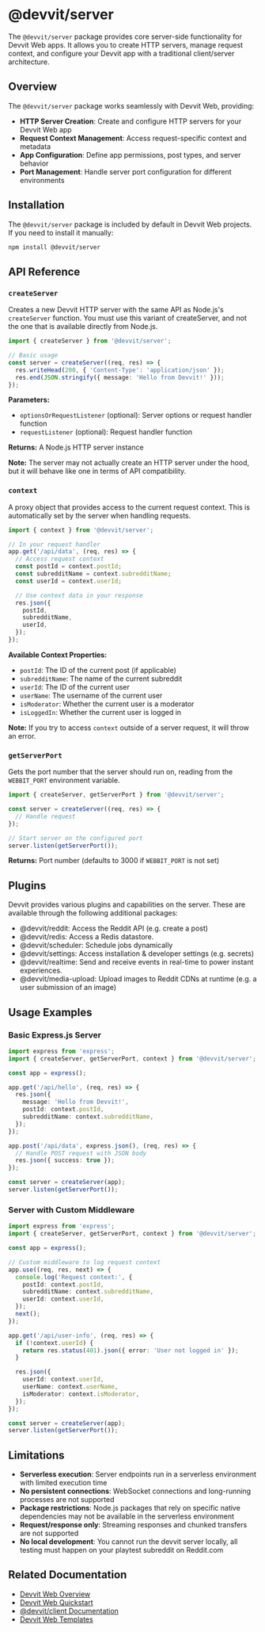 # @devvit/server

The `@devvit/server` package provides core server-side functionality for Devvit Web apps. It allows you to create HTTP servers, manage request context, and configure your Devvit app with a traditional client/server architecture.

## Overview

The `@devvit/server` package works seamlessly with Devvit Web, providing:

- **HTTP Server Creation**: Create and configure HTTP servers for your Devvit Web app
- **Request Context Management**: Access request-specific context and metadata
- **App Configuration**: Define app permissions, post types, and server behavior
- **Port Management**: Handle server port configuration for different environments

## Installation

The `@devvit/server` package is included by default in Devvit Web projects. If you need to install it manually:

```bash
npm install @devvit/server
```

## API Reference

### `createServer`

Creates a new Devvit HTTP server with the same API as Node.js's `createServer` function. You must use this variant of createServer, and not the one that is available directly from Node.js.

```typescript
import { createServer } from '@devvit/server';

// Basic usage
const server = createServer((req, res) => {
  res.writeHead(200, { 'Content-Type': 'application/json' });
  res.end(JSON.stringify({ message: 'Hello from Devvit!' }));
});
```

**Parameters:**

- `optionsOrRequestListener` (optional): Server options or request handler function
- `requestListener` (optional): Request handler function

**Returns:** A Node.js HTTP server instance

**Note:** The server may not actually create an HTTP server under the hood, but it will behave like one in terms of API compatibility.

### `context`

A proxy object that provides access to the current request context. This is automatically set by the server when handling requests.

```typescript
import { context } from '@devvit/server';

// In your request handler
app.get('/api/data', (req, res) => {
  // Access request context
  const postId = context.postId;
  const subredditName = context.subredditName;
  const userId = context.userId;

  // Use context data in your response
  res.json({
    postId,
    subredditName,
    userId,
  });
});
```

**Available Context Properties:**

- `postId`: The ID of the current post (if applicable)
- `subredditName`: The name of the current subreddit
- `userId`: The ID of the current user
- `userName`: The username of the current user
- `isModerator`: Whether the current user is a moderator
- `isLoggedIn`: Whether the current user is logged in

**Note:** If you try to access `context` outside of a server request, it will throw an error.

### `getServerPort`

Gets the port number that the server should run on, reading from the `WEBBIT_PORT` environment variable.

```typescript
import { createServer, getServerPort } from '@devvit/server';

const server = createServer((req, res) => {
  // Handle request
});

// Start server on the configured port
server.listen(getServerPort());
```

**Returns:** Port number (defaults to 3000 if `WEBBIT_PORT` is not set)

## Plugins

Devvit provides various plugins and capabilities on the server. These are available through the following additional packages:

- @devvit/reddit: Access the Reddit API (e.g. create a post)
- @devvit/redis: Access a Redis datastore.
- @devvit/scheduler: Schedule jobs dynamically
- @devvit/settings: Access installation & developer settings (e.g. secrets)
- @devvit/realtime: Send and receive events in real-time to power instant experiences.
- @devvit/media-upload: Upload images to Reddit CDNs at runtime (e.g. a user submission of an image)

## Usage Examples

### Basic Express.js Server

```typescript
import express from 'express';
import { createServer, getServerPort, context } from '@devvit/server';

const app = express();

app.get('/api/hello', (req, res) => {
  res.json({
    message: 'Hello from Devvit!',
    postId: context.postId,
    subredditName: context.subredditName,
  });
});

app.post('/api/data', express.json(), (req, res) => {
  // Handle POST request with JSON body
  res.json({ success: true });
});

const server = createServer(app);
server.listen(getServerPort());
```

### Server with Custom Middleware

```typescript
import express from 'express';
import { createServer, getServerPort, context } from '@devvit/server';

const app = express();

// Custom middleware to log request context
app.use((req, res, next) => {
  console.log('Request context:', {
    postId: context.postId,
    subredditName: context.subredditName,
    userId: context.userId,
  });
  next();
});

app.get('/api/user-info', (req, res) => {
  if (!context.userId) {
    return res.status(401).json({ error: 'User not logged in' });
  }

  res.json({
    userId: context.userId,
    userName: context.userName,
    isModerator: context.isModerator,
  });
});

const server = createServer(app);
server.listen(getServerPort());
```

## Limitations

- **Serverless execution**: Server endpoints run in a serverless environment with limited execution time
- **No persistent connections**: WebSocket connections and long-running processes are not supported
- **Package restrictions**: Node.js packages that rely on specific native dependencies may not be available in the serverless environment
- **Request/response only**: Streaming responses and chunked transfers are not supported
- **No local development**: You cannot run the devvit server locally, all testing must happen on your playtest subreddit on Reddit.com

## Related Documentation

- [Devvit Web Overview](./devvit_web_overview)
- [Devvit Web Quickstart](./devvit_web_quickstart)
- [@devvit/client Documentation](./client)
- [Devvit Web Templates](./devvit_web_templates)
